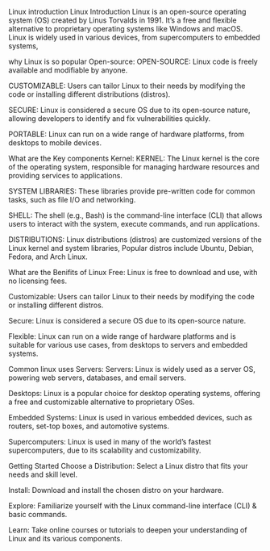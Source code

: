 Linux introduction
Linux Introduction Linux is an open-source operating system (OS) created by Linus Torvalds in 1991. It’s a free and flexible alternative to proprietary operating systems like Windows and macOS. Linux is widely used in various devices, from supercomputers to embedded systems,

why Linux is so popular Open-source:
OPEN-SOURCE: Linux code is freely available and modifiable by anyone.

CUSTOMIZABLE: Users can tailor Linux to their needs by modifying the code or installing different distributions (distros).

SECURE: Linux is considered a secure OS due to its open-source nature, allowing developers to identify and fix vulnerabilities quickly.

PORTABLE: Linux can run on a wide range of hardware platforms, from desktops to mobile devices.

What are the Key components Kernel:
KERNEL: The Linux kernel is the core of the operating system, responsible for managing hardware resources and providing services to applications.

SYSTEM LIBRARIES: These libraries provide pre-written code for common tasks, such as file I/O and networking.

SHELL: The shell (e.g., Bash) is the command-line interface (CLI) that allows users to interact with the system, execute commands, and run applications.

DISTRIBUTIONS: Linux distributions (distros) are customized versions of the Linux kernel and system libraries, Popular distros include Ubuntu, Debian, Fedora, and Arch Linux.

What are the Benifits of Linux
Free: Linux is free to download and use, with no licensing fees.

Customizable: Users can tailor Linux to their needs by modifying the code or installing different distros.

Secure: Linux is considered a secure OS due to its open-source nature.

Flexible: Linux can run on a wide range of hardware platforms and is suitable for various use cases, from desktops to servers and embedded systems.

Common linux uses Servers:
Servers: Linux is widely used as a server OS, powering web servers, databases, and email servers.

Desktops: Linux is a popular choice for desktop operating systems, offering a free and customizable alternative to proprietary OSes.

Embedded Systems: Linux is used in various embedded devices, such as routers, set-top boxes, and automotive systems.

Supercomputers: Linux is used in many of the world’s fastest supercomputers, due to its scalability and customizability.

Getting Started Choose a Distribution:
Select a Linux distro that fits your needs and skill level.

Install: Download and install the chosen distro on your hardware.

Explore: Familiarize yourself with the Linux command-line interface (CLI) & basic commands.

Learn: Take online courses or tutorials to deepen your understanding of Linux and its various components.
